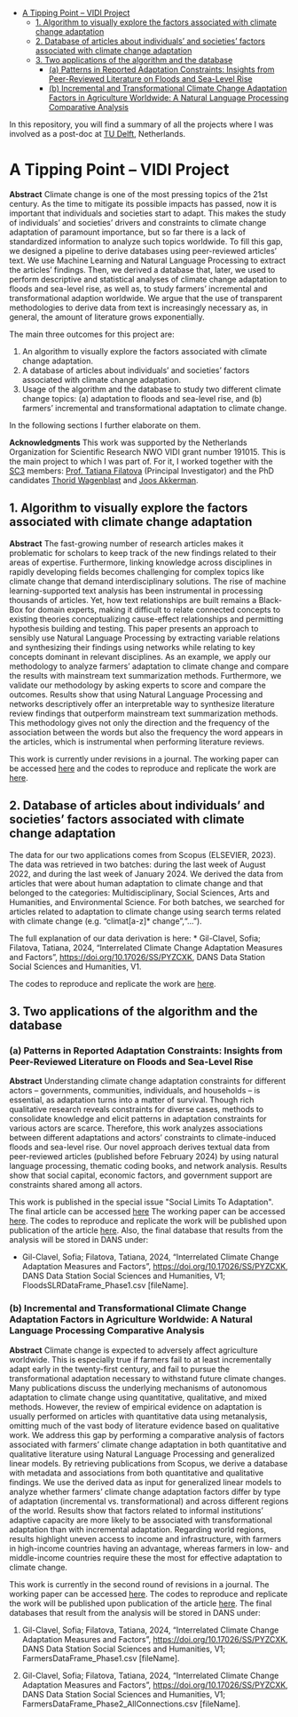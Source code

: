 -   [A Tipping Point – VIDI Project](#a-tipping-point-vidi-project)
    -   [1. Algorithm to visually explore the factors associated with
        climate change
        adaptation](#algorithm-to-visually-explore-the-factors-associated-with-climate-change-adaptation)
    -   [2. Database of articles about individuals’ and societies’
        factors associated with climate change
        adaptation](#database-of-articles-about-individuals-and-societies-factors-associated-with-climate-change-adaptation)
    -   [3. Two applications of the algorithm and the
        database](#two-applications-of-the-algorithm-and-the-database)
        -   [(a) Patterns in Reported Adaptation Constraints: Insights
            from Peer-Reviewed Literature on Floods and Sea-Level
            Rise](#a-patterns-in-reported-adaptation-constraints-insights-from-peer-reviewed-literature-on-floods-and-sea-level-rise)
        -   [(b) Incremental and Transformational Climate Change
            Adaptation Factors in Agriculture Worldwide: A Natural
            Language Processing Comparative
            Analysis](#b-incremental-and-transformational-climate-change-adaptation-factors-in-agriculture-worldwide-a-natural-language-processing-comparative-analysis)

In this repository, you will find a summary of all the projects where I
was involved as a post-doc at [TU Delft](https://www.tudelft.nl/en/tpm),
Netherlands.

# A Tipping Point – VIDI Project

**Abstract** Climate change is one of the most pressing topics of the
21st century. As the time to mitigate its possible impacts has passed,
now it is important that individuals and societies start to adapt. This
makes the study of individuals’ and societies’ drivers and constraints
to climate change adaptation of paramount importance, but so far there
is a lack of standardized information to analyze such topics worldwide.
To fill this gap, we designed a pipeline to derive databases using
peer-reviewed articles’ text. We use Machine Learning and Natural
Language Processing to extract the articles’ findings. Then, we derived
a database that, later, we used to perform descriptive and statistical
analyses of climate change adaptation to floods and sea-level rise, as
well as, to study farmers’ incremental and transformational adaption
worldwide. We argue that the use of transparent methodologies to derive
data from text is increasingly necessary as, in general, the amount of
literature grows exponentially.

The main three outcomes for this project are:

1.  An algorithm to visually explore the factors associated with climate
    change adaptation.
2.  A database of articles about individuals’ and societies’ factors
    associated with climate change adaptation.
3.  Usage of the algorithm and the database to study two different
    climate change topics: (a) adaptation to floods and sea-level rise,
    and (b) farmers’ incremental and transformational adaptation to
    climate change.

In the following sections I further elaborate on them.

**Acknowledgments** This work was supported by the Netherlands
Organization for Scientific Research NWO VIDI grant number 191015. This
is the main project to which I was part of. For it, I worked together
with the [SC3](http://www.sc3.center/) members: [Prof. Tatiana
Filatova](http://www.sc3.center/team/tatiana-filatova/) (Principal
Investigator) and the PhD candidates [Thorid
Wagenblast](http://www.sc3.center/team/thorid-wagenblast/) and [Joos
Akkerman](http://www.sc3.center/team/joos-akkerman/).

## 1. Algorithm to visually explore the factors associated with climate change adaptation

**Abstract** The fast-growing number of research articles makes it
problematic for scholars to keep track of the new findings related to
their areas of expertise. Furthermore, linking knowledge across
disciplines in rapidly developing fields becomes challenging for complex
topics like climate change that demand interdisciplinary solutions. The
rise of machine learning-supported text analysis has been instrumental
in processing thousands of articles. Yet, how text relationships are
built remains a Black-Box for domain experts, making it difficult to
relate connected concepts to existing theories conceptualizing
cause-effect relationships and permitting hypothesis building and
testing. This paper presents an approach to sensibly use Natural
Language Processing by extracting variable relations and synthesizing
their findings using networks while relating to key concepts dominant in
relevant disciplines. As an example, we apply our methodology to analyze
farmers’ adaptation to climate change and compare the results with
mainstream text summarization methods. Furthermore, we validate our
methodology by asking experts to score and compare the outcomes. Results
show that using Natural Language Processing and networks descriptively
offer an interpretable way to synthesize literature review findings that
outperform mainstream text summarization methods. This methodology gives
not only the direction and the frequency of the association between the
words but also the frequency the word appears in the articles, which is
instrumental when performing literature reviews.

This work is currently under revisions in a journal. The working paper
can be accessed [here](https://arxiv.org/abs/2306.09737) and the codes
to reproduce and replicate the work are
[here](https://github.com/SofiaG1l/NLPnetworks4LR).

## 2. Database of articles about individuals’ and societies’ factors associated with climate change adaptation

The data for our two applications comes from Scopus (ELSEVIER, 2023).
The data was retrieved in two batches: during the last week of August
2022, and during the last week of January 2024. We derived the data from
articles that were about human adaptation to climate change and that
belonged to the categories: Multidisciplinary, Social Sciences, Arts and
Humanities, and Environmental Science. For both batches, we searched for
articles related to adaptation to climate change using search terms
related with climate change (e.g. “climat\[a-z\]\* change”,“…”).

The full explanation of our data derivation is here: \* Gil-Clavel,
Sofia; Filatova, Tatiana, 2024, “Interrelated Climate Change Adaptation
Measures and Factors”, <https://doi.org/10.17026/SS/PYZCXK>, DANS Data
Station Social Sciences and Humanities, V1.

The codes to reproduce and replicate the work are
[here](https://github.com/SofiaG1l/Database_CCA).

## 3. Two applications of the algorithm and the database

### (a) Patterns in Reported Adaptation Constraints: Insights from Peer-Reviewed Literature on Floods and Sea-Level Rise

**Abstract** Understanding climate change adaptation constraints for
different actors – governments, communities, individuals, and households
– is essential, as adaptation turns into a matter of survival. Though
rich qualitative research reveals constraints for diverse cases, methods
to consolidate knowledge and elicit patterns in adaptation constraints
for various actors are scarce. Therefore, this work analyzes
associations between different adaptations and actors’ constraints to
climate-induced floods and sea-level rise. Our novel approach derives
textual data from peer-reviewed articles (published before February
2024) by using natural language processing, thematic coding books, and
network analysis. Results show that social capital, economic factors,
and government support are constraints shared among all actors.

This work is published in the special issue "Social Limits To Adaptation". The final article can be accessed [here](https://doi.org/10.1016/j.cosust.2024.101502)
The working paper can be accessed
[here](https://osf.io/preprints/socarxiv/3cqvn). The codes to reproduce
and replicate the work will be published upon publication of the article
[here](https://github.com/SofiaG1l/FloodSLR_CCA). Also, the final
database that results from the analysis will be stored in DANS under:

-   Gil-Clavel, Sofia; Filatova, Tatiana, 2024, “Interrelated Climate
    Change Adaptation Measures and Factors”,
    <https://doi.org/10.17026/SS/PYZCXK>, DANS Data Station Social
    Sciences and Humanities, V1; FloodsSLRDataFrame\_Phase1.csv
    \[fileName\].

### (b) Incremental and Transformational Climate Change Adaptation Factors in Agriculture Worldwide: A Natural Language Processing Comparative Analysis

**Abstract** Climate change is expected to adversely affect agriculture
worldwide. This is especially true if farmers fail to at least
incrementally adapt early in the twenty-first century, and fail to
pursue the transformational adaptation necessary to withstand future
climate changes. Many publications discuss the underlying mechanisms of
autonomous adaptation to climate change using quantitative, qualitative,
and mixed methods. However, the review of empirical evidence on
adaptation is usually performed on articles with quantitative data using
metanalysis, omitting much of the vast body of literature evidence based
on qualitative work. We address this gap by performing a comparative
analysis of factors associated with farmers’ climate change adaptation
in both quantitative and qualitative literature using Natural Language
Processing and generalized linear models. By retrieving publications
from Scopus, we derive a database with metadata and associations from
both quantitative and qualitative findings. We use the derived data as
input for generalized linear models to analyze whether farmers’ climate
change adaptation factors differ by type of adaptation (incremental
vs. transformational) and across different regions of the world. Results
show that factors related to informal institutions’ adaptive capacity
are more likely to be associated with transformational adaptation than
with incremental adaptation. Regarding world regions, results highlight
uneven access to income and infrastructure, with farmers in high-income
countries having an advantage, whereas farmers in low- and middle-income
countries require these the most for effective adaptation to climate
change.

This work is currently in the second round of revisions in a journal.
The working paper can be accessed
[here](https://osf.io/preprints/socarxiv/3dp5e). The codes to reproduce
and replicate the work will be published upon publication of the article
[here](https://github.com/SofiaG1l/Farmers_CCA). The final databases
that result from the analysis will be stored in DANS under:

1.  Gil-Clavel, Sofia; Filatova, Tatiana, 2024, “Interrelated Climate
    Change Adaptation Measures and Factors”,
    <https://doi.org/10.17026/SS/PYZCXK>, DANS Data Station Social
    Sciences and Humanities, V1; FarmersDataFrame\_Phase1.csv
    \[fileName\].

2.  Gil-Clavel, Sofia; Filatova, Tatiana, 2024, “Interrelated Climate
    Change Adaptation Measures and Factors”,
    <https://doi.org/10.17026/SS/PYZCXK>, DANS Data Station Social
    Sciences and Humanities, V1;
    FarmersDataFrame\_Phase2\_AllConnections.csv \[fileName\].
